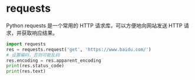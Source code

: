 # requests 

Python requests 是一个常用的 HTTP 请求库，可以方便地向网站发送 HTTP 请求，并获取响应结果。

```py
import requests
res = requests.request('get', 'https://www.baidu.com/')
# 设置编码，否则可能乱码
res.encoding = res.apparent_encoding
print(res.status_code)
print(res.text)
```